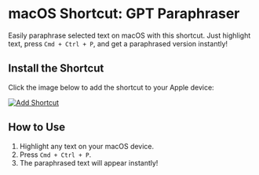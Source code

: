 # macOS Shortcut: GPT Paraphraser

Easily paraphrase selected text on macOS with this shortcut. Just highlight text, press `Cmd + Ctrl + P`, and get a paraphrased version instantly!

## Install the Shortcut

Click the image below to add the shortcut to your Apple device:

[![Add Shortcut](https://images.macrumors.com/t/WQYYFJqqU1GzL66sNXNqRSmh7Tg=/1600x0/article-new/2024/09/Apple-Intelligence-General-Feature-2.jpg)](https://www.icloud.com/shortcuts/ff125294f2384b8f9a80ed205bd4e666)

## How to Use

1. Highlight any text on your macOS device.
2. Press `Cmd + Ctrl + P`.
3. The paraphrased text will appear instantly!
